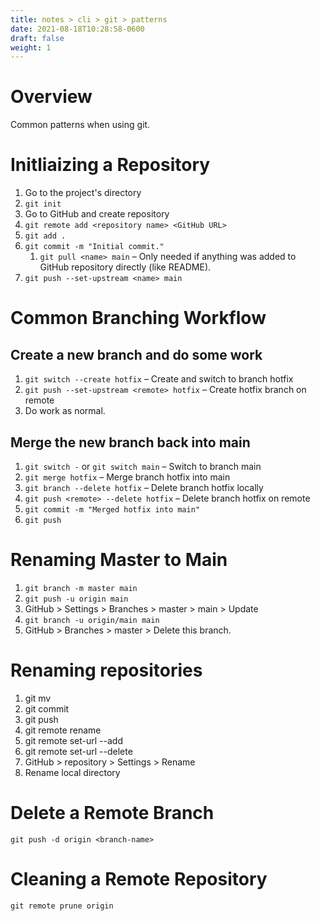 ```yaml
---
title: notes > cli > git > patterns
date: 2021-08-18T10:28:58-0600
draft: false
weight: 1
---
```


# Overview
Common patterns when using git.

# Initliaizing a Repository
1.  Go to the project's directory
2.  `git init`
3.  Go to GitHub and create repository
4.  `git remote add <repository name> <GitHub URL>`
5.  `git add .`
6.  `git commit -m "Initial commit."`
    1.  `git pull <name> main` – Only needed if anything was added to GitHub repository directly (like README).
7.  `git push --set-upstream <name> main`

# Common Branching Workflow
## Create a new branch and do some work
1.  `git switch --create hotfix` – Create and switch to branch hotfix
2.  `git push --set-upstream <remote> hotfix` – Create hotfix branch on remote
3.  Do work as normal.

## Merge the new branch back into main
1.  `git switch -` or `git switch main` – Switch to branch main
2.  `git merge hotfix` – Merge branch hotfix into main
3.  `git branch --delete hotfix` – Delete branch hotfix locally
4.  `git push <remote> --delete hotfix` – Delete branch hotfix on remote
5.  `git commit -m "Merged hotfix into main"`
6.  `git push`

# Renaming Master to Main
1.  `git branch -m master main`
2.  `git push -u origin main`
3.  GitHub > Settings > Branches > master > main > Update
4.  `git branch -u origin/main main`
5.  GitHub > Branches > master > Delete this branch.

# Renaming repositories
1.  git mv <old> <new>
2.  git commit
3.  git push
4.  git remote rename <old> <new>
5.  git remote set-url --add <new> <URL>
6.  git remote set-url --delete <new> <old URL>
7.  GitHub > <old> repository > Settings > Rename
8.  Rename local directory

# Delete a Remote Branch
`git push -d origin <branch-name>`

# Cleaning a Remote Repository
`git remote prune origin`
